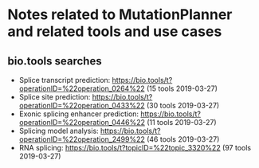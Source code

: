 # Notes related to MutationPlanner and related tools and use cases

## bio.tools searches

 * Splice transcript prediction: https://bio.tools/t?operationID=%22operation_0264%22 (15 tools 2019-03-27)
 * Splice site prediction: https://bio.tools/t?operationID=%22operation_0433%22 (30 tools 2019-03-27)
 * Exonic splicing enhancer prediction: https://bio.tools/t?operationID=%22operation_0446%22 (11 tools 2019-03-27)
 * Splicing model analysis: https://bio.tools/t?operationID=%22operation_2499%22 (46 tools 2019-03-27)
 * RNA splicing: https://bio.tools/t?topicID=%22topic_3320%22 (97 tools 2019-03-27)
 
